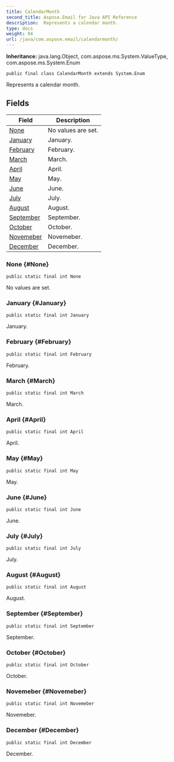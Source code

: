```yaml
---
title: CalendarMonth
second_title: Aspose.Email for Java API Reference
description:  Represents a calendar month.
type: docs
weight: 94
url: /java/com.aspose.email/calendarmonth/
---
```

**Inheritance:**
java.lang.Object, com.aspose.ms.System.ValueType, com.aspose.ms.System.Enum
```
public final class CalendarMonth extends System.Enum
```

Represents a calendar month.
## Fields

| Field | Description |
| --- | --- |
| [None](#None) | No values are set. |
| [January](#January) | January. |
| [February](#February) | February. |
| [March](#March) | March. |
| [April](#April) | April. |
| [May](#May) | May. |
| [June](#June) | June. |
| [July](#July) | July. |
| [August](#August) | August. |
| [September](#September) | September. |
| [October](#October) | October. |
| [Novemeber](#Novemeber) | Novemeber. |
| [December](#December) | December. |
### None {#None}
```
public static final int None
```


No values are set.

### January {#January}
```
public static final int January
```


January.

### February {#February}
```
public static final int February
```


February.

### March {#March}
```
public static final int March
```


March.

### April {#April}
```
public static final int April
```


April.

### May {#May}
```
public static final int May
```


May.

### June {#June}
```
public static final int June
```


June.

### July {#July}
```
public static final int July
```


July.

### August {#August}
```
public static final int August
```


August.

### September {#September}
```
public static final int September
```


September.

### October {#October}
```
public static final int October
```


October.

### Novemeber {#Novemeber}
```
public static final int Novemeber
```


Novemeber.

### December {#December}
```
public static final int December
```


December.

